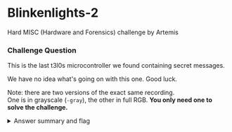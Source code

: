 # Blinkenlights-2

Hard MISC (Hardware and Forensics) challenge by Artemis

### Challenge Question

This is the last t3l0s microcontroller we found containing secret messages.

We have no idea what's going on with this one. Good luck.

Note: there are two versions of the exact same recording.  
One is in grayscale (`-gray`), the other in full RGB. 
**You only need one to solve the challenge.**

<details> 
  <summary>Answer summary and flag</summary>
  
  
  This challenge is in binary.<br>
  There is 2 strings split up that must be xor'd after you have retrieved them.<br>
  Both strings start with xor, to give you a hint to complete this step.<br>
  
  The green light that stays on for over 1 second signifies that start of string 1, and is not included in the string.<br>
  The red light that stays on for over 1 second signifies that start of string 2, and is not included in the string.<br>
  
  String 1:<br>
  Both Red and green is "1".<br>
  Neither red or green is "0".<br>
  Green by itself signifies still in string 1.<br>
  
  String 2:<br>
  Both Red and green is "1".<br>
  Neither red or green is "0".<br>
  Red by itself signifies still in string 2.<br>
  
  I created a solve script for color version this challenge. It is located in this folder and called Blinkenlights-2-solve.py
  
  Flag: clubeh{cc_x0r_l3d$_6432684}
  
</details>
